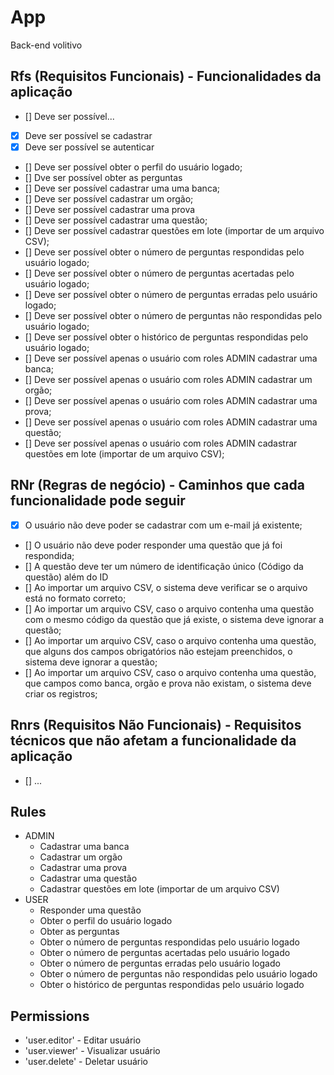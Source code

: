 # App

Back-end volitivo

## Rfs (Requisitos Funcionais) - Funcionalidades da aplicação

- [] Deve ser possível...
- [x] Deve ser possível se cadastrar
- [x] Deve ser possível se autenticar
- [] Deve ser possível obter o perfil do usuário logado;
- [] Dve ser possível obter as perguntas
- [] Deve ser possível cadastrar uma uma banca;
- [] Deve ser possível cadastrar um orgão;
- [] Deve ser possível cadastrar uma prova
- [] Deve ser possível cadastrar uma questão;
- [] Deve ser possível cadastrar questões em lote (importar de um arquivo CSV);
- [] Deve ser possível obter o número de perguntas respondidas pelo usuário logado;
- [] Deve ser possível obter o número de perguntas acertadas pelo usuário logado;
- [] Deve ser possível obter o número de perguntas erradas pelo usuário logado;
- [] Deve ser possível obter o número de perguntas não respondidas pelo usuário logado;
- [] Deve ser possível obter o histórico de perguntas respondidas pelo usuário logado;
- [] Deve ser possível apenas o usuário com roles ADMIN cadastrar uma banca;
- [] Deve ser possível apenas o usuário com roles ADMIN cadastrar um orgão;
- [] Deve ser possível apenas o usuário com roles ADMIN cadastrar uma prova;
- [] Deve ser possível apenas o usuário com roles ADMIN cadastrar uma questão;
- [] Deve ser possível apenas o usuário com roles ADMIN cadastrar questões em lote
  (importar de um arquivo CSV);

## RNr (Regras de negócio) - Caminhos que cada funcionalidade pode seguir

- [x] O usuário não deve poder se cadastrar com um e-mail já existente;
- [] O usuário não deve poder responder uma questão que já foi respondida;
- [] A questão deve ter um número de identificação único (Código da questão) além do ID
- [] Ao importar um arquivo CSV, o sistema deve verificar se o arquivo está no formato
  correto;
- [] Ao importar um arquivo CSV, caso o arquivo contenha uma questão com o mesmo código
  da questão que já
  existe, o sistema deve ignorar a questão;
- [] Ao importar um arquivo CSV, caso o arquivo contenha uma questão, que alguns dos
  campos obrigatórios
  não estejam preenchidos, o sistema deve ignorar a questão;
- [] Ao importar um arquivo CSV, caso o arquivo contenha uma questão, que campos como banca, orgão e prova
  não existam, o sistema deve criar os registros;

## Rnrs (Requisitos Não Funcionais) - Requisitos técnicos que não afetam a funcionalidade da aplicação

- [] ...

## Rules

- ADMIN
  - Cadastrar uma banca
  - Cadastrar um orgão
  - Cadastrar uma prova
  - Cadastrar uma questão
  - Cadastrar questões em lote (importar de um arquivo CSV)
- USER
  - Responder uma questão
  - Obter o perfil do usuário logado
  - Obter as perguntas
  - Obter o número de perguntas respondidas pelo usuário logado
  - Obter o número de perguntas acertadas pelo usuário logado
  - Obter o número de perguntas erradas pelo usuário logado
  - Obter o número de perguntas não respondidas pelo usuário logado
  - Obter o histórico de perguntas respondidas pelo usuário logado

## Permissions

- 'user.editor' - Editar usuário
- 'user.viewer' - Visualizar usuário
- 'user.delete' - Deletar usuário
